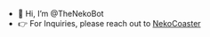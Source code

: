 - 👋 Hi, I’m @TheNekoBot
- 👉 For Inquiries, please reach out to [NekoCoaster](https://github.com/NekoCoaster)
